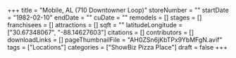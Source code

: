+++
title = "Mobile, AL (710 Downtowner Loop)"
storeNumber = ""
startDate = "1982-02-10"
endDate = ""
cuDate = ""
remodels = []
stages = []
franchisees = []
attractions = []
sqft = ""
latitudeLongitude = ["30.67348067", "-88.14627603"]
citations = []
contributors = []
downloadLinks = []
pageThumbnailFile = "AH0ZSn6jKbTPx9YbMFgN.avif"
tags = ["Locations"]
categories = ["ShowBiz Pizza Place"]
draft = false
+++
